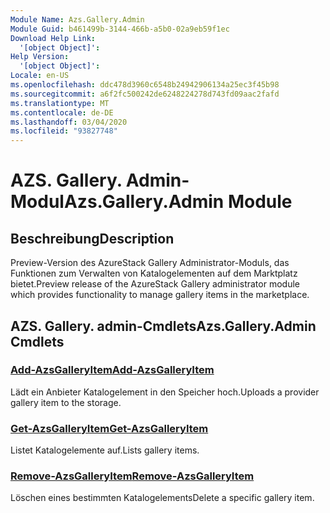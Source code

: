 ```yaml
---
Module Name: Azs.Gallery.Admin
Module Guid: b461499b-3144-466b-a5b0-02a9eb59f1ec
Download Help Link:
  '[object Object]': 
Help Version:
  '[object Object]': 
Locale: en-US
ms.openlocfilehash: ddc478d3960c6548b24942906134a25ec3f45b98
ms.sourcegitcommit: a6f2fc500242de6248224278d743fd09aac2fafd
ms.translationtype: MT
ms.contentlocale: de-DE
ms.lasthandoff: 03/04/2020
ms.locfileid: "93827748"
---
```

# <span data-ttu-id="147fd-101">AZS. Gallery. Admin-Modul</span><span class="sxs-lookup"><span data-stu-id="147fd-101">Azs.Gallery.Admin Module</span></span>
## <span data-ttu-id="147fd-102">Beschreibung</span><span class="sxs-lookup"><span data-stu-id="147fd-102">Description</span></span>
<span data-ttu-id="147fd-103">Preview-Version des AzureStack Gallery Administrator-Moduls, das Funktionen zum Verwalten von Katalogelementen auf dem Marktplatz bietet.</span><span class="sxs-lookup"><span data-stu-id="147fd-103">Preview release of the AzureStack Gallery administrator module which provides functionality to manage gallery items in the marketplace.</span></span>

## <span data-ttu-id="147fd-104">AZS. Gallery. admin-Cmdlets</span><span class="sxs-lookup"><span data-stu-id="147fd-104">Azs.Gallery.Admin Cmdlets</span></span>
### [<span data-ttu-id="147fd-105">Add-AzsGalleryItem</span><span class="sxs-lookup"><span data-stu-id="147fd-105">Add-AzsGalleryItem</span></span>](Add-AzsGalleryItem.md)
<span data-ttu-id="147fd-106">Lädt ein Anbieter Katalogelement in den Speicher hoch.</span><span class="sxs-lookup"><span data-stu-id="147fd-106">Uploads a provider gallery item to the storage.</span></span>

### [<span data-ttu-id="147fd-107">Get-AzsGalleryItem</span><span class="sxs-lookup"><span data-stu-id="147fd-107">Get-AzsGalleryItem</span></span>](Get-AzsGalleryItem.md)
<span data-ttu-id="147fd-108">Listet Katalogelemente auf.</span><span class="sxs-lookup"><span data-stu-id="147fd-108">Lists gallery items.</span></span>

### [<span data-ttu-id="147fd-109">Remove-AzsGalleryItem</span><span class="sxs-lookup"><span data-stu-id="147fd-109">Remove-AzsGalleryItem</span></span>](Remove-AzsGalleryItem.md)
<span data-ttu-id="147fd-110">Löschen eines bestimmten Katalogelements</span><span class="sxs-lookup"><span data-stu-id="147fd-110">Delete a specific gallery item.</span></span>

